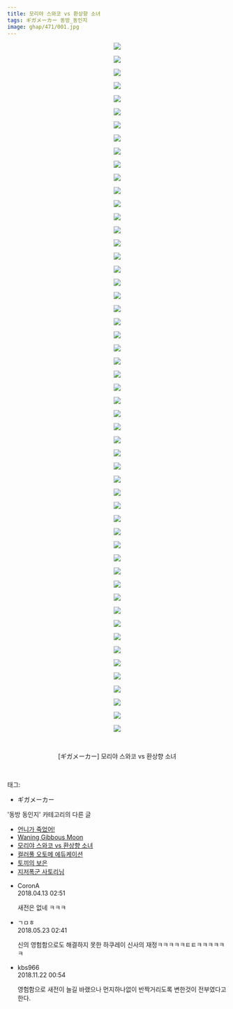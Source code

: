 ```yaml
---
title: 모리야 스와코 vs 환상향 소녀
tags: ギガメーカー 동방_동인지
image: ghap/471/001.jpg
---
```

<div class="article">
<p style="text-align: center; clear: none; float: none;"><img src="{{ site.nasurl }}/ghap/471/001.jpg"/></p>
<p style="text-align: center; clear: none; float: none;"><img src="{{ site.nasurl }}/ghap/471/002.jpg"/></p>
<p style="text-align: center; clear: none; float: none;"><img src="{{ site.nasurl }}/ghap/471/003.jpg"/></p>
<p style="text-align: center; clear: none; float: none;"><img src="{{ site.nasurl }}/ghap/471/004.jpg"/></p>
<p style="text-align: center; clear: none; float: none;"><img src="{{ site.nasurl }}/ghap/471/005.jpg"/></p>
<p style="text-align: center; clear: none; float: none;"><img src="{{ site.nasurl }}/ghap/471/006.jpg"/></p>
<p style="text-align: center; clear: none; float: none;"><img src="{{ site.nasurl }}/ghap/471/007.jpg"/></p>
<p style="text-align: center; clear: none; float: none;"><img src="{{ site.nasurl }}/ghap/471/008.jpg"/></p>
<p style="text-align: center; clear: none; float: none;"><img src="{{ site.nasurl }}/ghap/471/009.jpg"/></p>
<p style="text-align: center; clear: none; float: none;"><img src="{{ site.nasurl }}/ghap/471/010.jpg"/></p>
<p style="text-align: center; clear: none; float: none;"><img src="{{ site.nasurl }}/ghap/471/011.jpg"/></p>
<p style="text-align: center; clear: none; float: none;"><img src="{{ site.nasurl }}/ghap/471/012.jpg"/></p>
<p style="text-align: center; clear: none; float: none;"><img src="{{ site.nasurl }}/ghap/471/013.jpg"/></p>
<p style="text-align: center; clear: none; float: none;"><img src="{{ site.nasurl }}/ghap/471/014.jpg"/></p>
<p style="text-align: center; clear: none; float: none;"><img src="{{ site.nasurl }}/ghap/471/015.jpg"/></p>
<p style="text-align: center; clear: none; float: none;"><img src="{{ site.nasurl }}/ghap/471/016.jpg"/></p>
<p style="text-align: center; clear: none; float: none;"><img src="{{ site.nasurl }}/ghap/471/017.jpg"/></p>
<p style="text-align: center; clear: none; float: none;"><img src="{{ site.nasurl }}/ghap/471/018.jpg"/></p>
<p style="text-align: center; clear: none; float: none;"><img src="{{ site.nasurl }}/ghap/471/019.jpg"/></p>
<p style="text-align: center; clear: none; float: none;"><img src="{{ site.nasurl }}/ghap/471/020.jpg"/></p>
<p style="text-align: center; clear: none; float: none;"><img src="{{ site.nasurl }}/ghap/471/021.jpg"/></p>
<p style="text-align: center; clear: none; float: none;"><img src="{{ site.nasurl }}/ghap/471/022.jpg"/></p>
<p style="text-align: center; clear: none; float: none;"><img src="{{ site.nasurl }}/ghap/471/023.jpg"/></p>
<p style="text-align: center; clear: none; float: none;"><img src="{{ site.nasurl }}/ghap/471/024.jpg"/></p>
<p style="text-align: center; clear: none; float: none;"><img src="{{ site.nasurl }}/ghap/471/025.jpg"/></p>
<p style="text-align: center; clear: none; float: none;"><img src="{{ site.nasurl }}/ghap/471/026.jpg"/></p>
<p style="text-align: center; clear: none; float: none;"><img src="{{ site.nasurl }}/ghap/471/027.jpg"/></p>
<p style="text-align: center; clear: none; float: none;"><img src="{{ site.nasurl }}/ghap/471/028.jpg"/></p>
<p style="text-align: center; clear: none; float: none;"><img src="{{ site.nasurl }}/ghap/471/029.jpg"/></p>
<p style="text-align: center; clear: none; float: none;"><img src="{{ site.nasurl }}/ghap/471/030.jpg"/></p>
<p style="text-align: center; clear: none; float: none;"><img src="{{ site.nasurl }}/ghap/471/031.jpg"/></p>
<p style="text-align: center; clear: none; float: none;"><img src="{{ site.nasurl }}/ghap/471/032.jpg"/></p>
<p style="text-align: center; clear: none; float: none;"><img src="{{ site.nasurl }}/ghap/471/033.jpg"/></p>
<p style="text-align: center; clear: none; float: none;"><img src="{{ site.nasurl }}/ghap/471/034.jpg"/></p>
<p style="text-align: center; clear: none; float: none;"><img src="{{ site.nasurl }}/ghap/471/035.jpg"/></p>
<p style="text-align: center; clear: none; float: none;"><img src="{{ site.nasurl }}/ghap/471/036.jpg"/></p>
<p style="text-align: center; clear: none; float: none;"><img src="{{ site.nasurl }}/ghap/471/037.jpg"/></p>
<p style="text-align: center; clear: none; float: none;"><img src="{{ site.nasurl }}/ghap/471/038.jpg"/></p>
<p style="text-align: center; clear: none; float: none;"><img src="{{ site.nasurl }}/ghap/471/039.jpg"/></p>
<p style="text-align: center; clear: none; float: none;"><img src="{{ site.nasurl }}/ghap/471/040.jpg"/></p>
<p style="text-align: center; clear: none; float: none;"><img src="{{ site.nasurl }}/ghap/471/041.jpg"/></p>
<p style="text-align: center; clear: none; float: none;"><img src="{{ site.nasurl }}/ghap/471/042.jpg"/></p>
<p style="text-align: center; clear: none; float: none;"><img src="{{ site.nasurl }}/ghap/471/043.jpg"/></p>
<p style="text-align: center; clear: none; float: none;"><img src="{{ site.nasurl }}/ghap/471/044.jpg"/></p>
<p style="text-align: center; clear: none; float: none;"><img src="{{ site.nasurl }}/ghap/471/045.jpg"/></p>
<p style="text-align: center; clear: none; float: none;"><img src="{{ site.nasurl }}/ghap/471/046.jpg"/></p>
<p style="text-align: center; clear: none; float: none;"><img src="{{ site.nasurl }}/ghap/471/047.jpg"/></p>
<p style="text-align: center; clear: none; float: none;"><img src="{{ site.nasurl }}/ghap/471/048.jpg"/></p>
<p style="text-align: center; clear: none; float: none;"><img src="{{ site.nasurl }}/ghap/471/049.jpg"/></p>
<p style="text-align: center; clear: none; float: none;"><img src="{{ site.nasurl }}/ghap/471/050.jpg"/></p>
<p style="text-align: center; clear: none; float: none;"><img src="{{ site.nasurl }}/ghap/471/051.jpg"/></p>
<p style="text-align: center; clear: none; float: none;"><img src="{{ site.nasurl }}/ghap/471/052.jpg"/></p>
<p style="text-align: center; clear: none; float: none;"><img src="{{ site.nasurl }}/ghap/471/053.jpg"/></p>
<p style="text-align: center; clear: none; float: none;"><br/></p>
<p style="text-align: center; clear: none; float: none;">[ギガメーカー] 모리야 스와코 vs 환상향 소녀</p>
<p><br/></p>
</div><div class="tagTrail">
<p>태그: </p>
<ul>
<li>ギガメーカー</li>
</ul>
</div><div class="another">
<p>'동방 동인지' 카테고리의 다른 글</p>
<ul>
<li><a href="/2016-06-21-ghap_475">언니가 죽었어!</a></li>
<li><a href="/2016-06-21-ghap_474">Waning Gibbous Moon</a></li>
<li><a href="/2016-06-21-ghap_471">모리야 스와코 vs 환상향 소녀</a></li>
<li><a href="/2016-06-21-ghap_470">컬러풀 오토메 에듀케이션</a></li>
<li><a href="/2016-06-21-ghap_469">토끼의 보은</a></li>
<li><a href="/2016-06-21-ghap_468">지저폭군 사토리님</a></li>
</ul>
</div><div class="cb_module cb_fluid">
<div class="cb_wrt cb_profile">
<div class="comment">
<ul>
<li class="cb_thumb_off" id="comment15238138">
<div class="cb_comment_area">
<div class="cb_info_area">
<div class="cb_section">
<span class="cb_nick_name">CoronA</span>
</div>
<div class="cb_section">
<span class="cb_date">2018.04.13 02:51 </span>
</div>
</div>
<div class="cb_dsc_comment">
<p class="cb_dsc">
											새전은 없네 ㅋㅋㅋ
										</p>
</div>
</div></li>
<li class="cb_thumb_off" id="comment15260285">
<div class="cb_comment_area">
<div class="cb_info_area">
<div class="cb_section">
<span class="cb_nick_name">ㄱㅁㅎ</span>
</div>
<div class="cb_section">
<span class="cb_date">2018.05.23 02:41 </span>
</div>
</div>
<div class="cb_dsc_comment">
<p class="cb_dsc">
											신의 영험함으로도 해결하지 못한 하쿠레이 신사의 재정ㅋㅋㅋㅋㅋㅌㅌㅋㅋㅋㅋㅋㅋ
										</p>
</div>
</div></li>
<li class="cb_thumb_off" id="comment15376462">
<div class="cb_comment_area">
<div class="cb_info_area">
<div class="cb_section">
<span class="cb_nick_name">kbs966</span>
</div>
<div class="cb_section">
<span class="cb_date">2018.11.22 00:54 </span>
</div>
</div>
<div class="cb_dsc_comment">
<p class="cb_dsc">
											영험함으로 새전이 늘길 바랬으나 먼지하나없이 반짝거리도록 변한것이 전부였다고한다.
										</p>
</div>
</div></li>
</ul>
</div>
</div><!-- commentList close -->
</div>